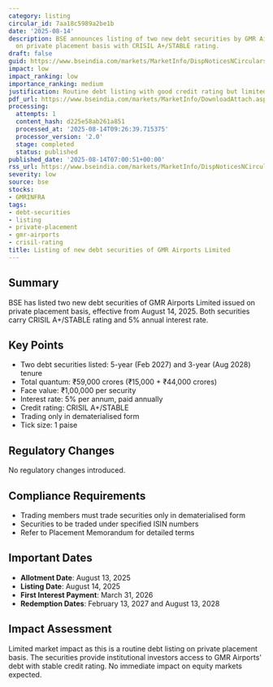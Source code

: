 ```yaml
---
category: listing
circular_id: 7aa18c5989a2be1b
date: '2025-08-14'
description: BSE announces listing of two new debt securities by GMR Airports Limited
  on private placement basis with CRISIL A+/STABLE rating.
draft: false
guid: https://www.bseindia.com/markets/MarketInfo/DispNoticesNCirculars.aspx?Noticeid={02286AD9-14BC-4117-A638-D18AFC340BB1}&noticeno=20250814-4&dt=08/14/2025&icount=4&totcount=10&flag=0
impact: low
impact_ranking: low
importance_ranking: medium
justification: Routine debt listing with good credit rating but limited market impact
pdf_url: https://www.bseindia.com/markets/MarketInfo/DownloadAttach.aspx?id=20250814-4&attachedId=
processing:
  attempts: 1
  content_hash: d225e58ab261a851
  processed_at: '2025-08-14T09:26:39.715375'
  processor_version: '2.0'
  stage: completed
  status: published
published_date: '2025-08-14T07:00:51+00:00'
rss_url: https://www.bseindia.com/markets/MarketInfo/DispNoticesNCirculars.aspx?Noticeid={02286AD9-14BC-4117-A638-D18AFC340BB1}&noticeno=20250814-4&dt=08/14/2025&icount=4&totcount=10&flag=0
severity: low
source: bse
stocks:
- GMRINFRA
tags:
- debt-securities
- listing
- private-placement
- gmr-airports
- crisil-rating
title: Listing of new debt securities of GMR Airports Limited
---
```


## Summary

BSE has listed two new debt securities of GMR Airports Limited issued on private placement basis, effective from August 14, 2025. Both securities carry CRISIL A+/STABLE rating and 5% annual interest rate.

## Key Points

- Two debt securities listed: 5-year (Feb 2027) and 3-year (Aug 2028) tenure
- Total quantum: ₹59,000 crores (₹15,000 + ₹44,000 crores)
- Face value: ₹1,00,000 per security
- Interest rate: 5% per annum, paid annually
- Credit rating: CRISIL A+/STABLE
- Trading only in dematerialised form
- Tick size: 1 paise

## Regulatory Changes

No regulatory changes introduced.

## Compliance Requirements

- Trading members must trade securities only in dematerialised form
- Securities to be traded under specified ISIN numbers
- Refer to Placement Memorandum for detailed terms

## Important Dates

- **Allotment Date**: August 13, 2025
- **Listing Date**: August 14, 2025
- **First Interest Payment**: March 31, 2026
- **Redemption Dates**: February 13, 2027 and August 13, 2028

## Impact Assessment

Limited market impact as this is a routine debt listing on private placement basis. The securities provide institutional investors access to GMR Airports' debt with stable credit rating. No immediate impact on equity markets expected.